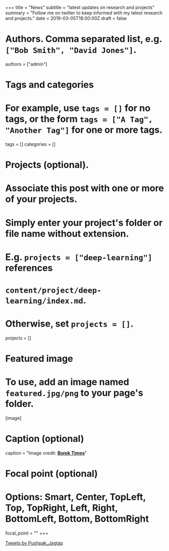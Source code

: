 +++
title = "News"
subtitle = "latest updates on research and projects"
summary = "Follow me on twitter to keep informed with my latest research and projects."
date = 2019-03-05T18:00:00Z
draft = false

# Authors. Comma separated list, e.g. `["Bob Smith", "David Jones"]`.
authors = ["admin"]

# Tags and categories
# For example, use `tags = []` for no tags, or the form `tags = ["A Tag", "Another Tag"]` for one or more tags.
 tags = []
 categories = []

# Projects (optional).
#   Associate this post with one or more of your projects.
#   Simply enter your project's folder or file name without extension.
#   E.g. `projects = ["deep-learning"]` references 
#   `content/project/deep-learning/index.md`.
#   Otherwise, set `projects = []`.
projects = []

# Featured image
# To use, add an image named `featured.jpg/png` to your page's folder. 
[image]
  # Caption (optional)
  caption = "Image credit: [**Borok Times**]()"

  # Focal point (optional)
  # Options: Smart, Center, TopLeft, Top, TopRight, Left, Right, BottomLeft, Bottom, BottomRight
  focal_point = ""
+++

<a class="twitter-timeline" data-width="600" data-height="600" href="https://twitter.com/Pushpak_Jagtap?ref_src=twsrc%5Etfw">Tweets by Pushpak_Jagtap</a> <script async src="https://platform.twitter.com/widgets.js" charset="utf-8"></script>
